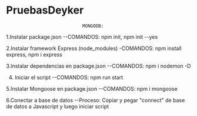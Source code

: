 # PruebasDeyker
                                 MONGODB:

1.Instalar package.json
--COMANDOS: npm init, npm init --yes

2.Instalar framework Express (node_modules)
-COMANDOS: npm install express, npm i express

3.Instalar dependencias en package.json 
--COMANDOS: npm i nodemon -D

4. Iniciar el script
--COMANDOS: npm run start

5.Instalar Mongoose en package.json
--COMANDOS: npm i mongoose

6.Conectar a base de datos 
--Proceso: Copiar y pegar "connect" de base de datos a Javascript 
y luego iniciar script  
